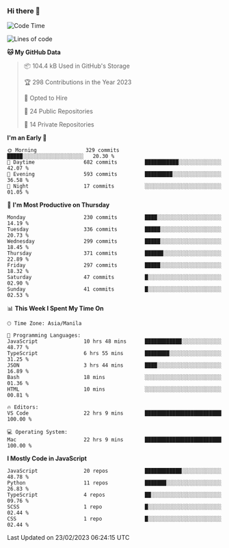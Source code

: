 ### Hi there 👋

<!--START_SECTION:waka-->
![Code Time](http://img.shields.io/badge/Code%20Time-104%20hrs%2011%20mins-blue)

![Lines of code](https://img.shields.io/badge/From%20Hello%20World%20I%27ve%20Written-8.2%20million%20lines%20of%20code-blue)

**🐱 My GitHub Data** 

> 📦 104.4 kB Used in GitHub's Storage 
 > 
> 🏆 298 Contributions in the Year 2023
 > 
> 💼 Opted to Hire
 > 
> 📜 24 Public Repositories 
 > 
> 🔑 14 Private Repositories 
 > 
**I'm an Early 🐤** 

```text
🌞 Morning                329 commits         █████░░░░░░░░░░░░░░░░░░░░   20.30 % 
🌆 Daytime                682 commits         ███████████░░░░░░░░░░░░░░   42.07 % 
🌃 Evening                593 commits         █████████░░░░░░░░░░░░░░░░   36.58 % 
🌙 Night                  17 commits          ░░░░░░░░░░░░░░░░░░░░░░░░░   01.05 % 
```
📅 **I'm Most Productive on Thursday** 

```text
Monday                   230 commits         ████░░░░░░░░░░░░░░░░░░░░░   14.19 % 
Tuesday                  336 commits         █████░░░░░░░░░░░░░░░░░░░░   20.73 % 
Wednesday                299 commits         █████░░░░░░░░░░░░░░░░░░░░   18.45 % 
Thursday                 371 commits         ██████░░░░░░░░░░░░░░░░░░░   22.89 % 
Friday                   297 commits         █████░░░░░░░░░░░░░░░░░░░░   18.32 % 
Saturday                 47 commits          █░░░░░░░░░░░░░░░░░░░░░░░░   02.90 % 
Sunday                   41 commits          █░░░░░░░░░░░░░░░░░░░░░░░░   02.53 % 
```


📊 **This Week I Spent My Time On** 

```text
🕑︎ Time Zone: Asia/Manila

💬 Programming Languages: 
JavaScript               10 hrs 48 mins      ████████████░░░░░░░░░░░░░   48.77 % 
TypeScript               6 hrs 55 mins       ████████░░░░░░░░░░░░░░░░░   31.25 % 
JSON                     3 hrs 44 mins       ████░░░░░░░░░░░░░░░░░░░░░   16.89 % 
Bash                     18 mins             ░░░░░░░░░░░░░░░░░░░░░░░░░   01.36 % 
HTML                     10 mins             ░░░░░░░░░░░░░░░░░░░░░░░░░   00.81 % 

🔥 Editors: 
VS Code                  22 hrs 9 mins       █████████████████████████   100.00 % 

💻 Operating System: 
Mac                      22 hrs 9 mins       █████████████████████████   100.00 % 
```

**I Mostly Code in JavaScript** 

```text
JavaScript               20 repos            ████████████░░░░░░░░░░░░░   48.78 % 
Python                   11 repos            ███████░░░░░░░░░░░░░░░░░░   26.83 % 
TypeScript               4 repos             ██░░░░░░░░░░░░░░░░░░░░░░░   09.76 % 
SCSS                     1 repo              █░░░░░░░░░░░░░░░░░░░░░░░░   02.44 % 
CSS                      1 repo              █░░░░░░░░░░░░░░░░░░░░░░░░   02.44 % 
```




 Last Updated on 23/02/2023 06:24:15 UTC
<!--END_SECTION:waka-->
